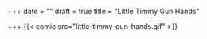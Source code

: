 +++
date = ""
draft = true
title = "Little Timmy Gun Hands"

+++
{{< comic src="little-timmy-gun-hands.gif" >}}